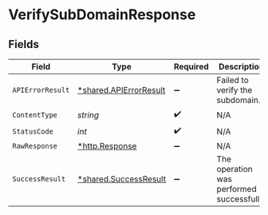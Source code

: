 # VerifySubDomainResponse


## Fields

| Field                                                           | Type                                                            | Required                                                        | Description                                                     |
| --------------------------------------------------------------- | --------------------------------------------------------------- | --------------------------------------------------------------- | --------------------------------------------------------------- |
| `APIErrorResult`                                                | [*shared.APIErrorResult](../../models/shared/apierrorresult.md) | :heavy_minus_sign:                                              | Failed to verify the subdomain.                                 |
| `ContentType`                                                   | *string*                                                        | :heavy_check_mark:                                              | N/A                                                             |
| `StatusCode`                                                    | *int*                                                           | :heavy_check_mark:                                              | N/A                                                             |
| `RawResponse`                                                   | [*http.Response](https://pkg.go.dev/net/http#Response)          | :heavy_minus_sign:                                              | N/A                                                             |
| `SuccessResult`                                                 | [*shared.SuccessResult](../../models/shared/successresult.md)   | :heavy_minus_sign:                                              | The operation was performed successfully.                       |